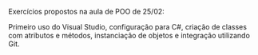 Exercícios propostos na aula de POO de 25/02:

Primeiro uso do Visual Studio, configuração para C#, criação de classes com atributos e métodos, instanciação de objetos e integração utilizando Git.
